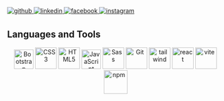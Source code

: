 
<a href="https://github.com/MalakSaber19" target="_blank">
<img src=https://img.shields.io/badge/github-%2324292e.svg?&style=for-the-badge&logo=github&logoColor=white alt=github style="margin-bottom: 5px;" />
</a>
<a href="www.linkedin.com/in/malak-saber-88b715241" target="_blank">
<img src=https://img.shields.io/badge/linkedin-%231E77B5.svg?&style=for-the-badge&logo=linkedin&logoColor=white alt=linkedin style="margin-bottom: 5px;" />
</a>
<a href="https://www.facebook.com/malak.saper.5836?mibextid=LQQJ4d" target="_blank">
<img src=https://img.shields.io/badge/facebook-%232E87FB.svg?&style=for-the-badge&logo=facebook&logoColor=white alt=facebook style="margin-bottom: 5px;" />
</a>
<a href="https://www.instagram.com/malak_saber69/profilecard" target="_blank">
<img src=https://img.shields.io/badge/instagram-%23000000.svg?&style=for-the-badge&logo=instagram&logoColor=white alt=instagram style="margin-bottom: 5px;" />
</a>  
  



</td></tr></table>  

<br/>  


## Languages and Tools  
<div align="center">  
<a href="https://getbootstrap.com/docs/3.4/javascript/" target="_blank"><img style="margin: 10px Padding: 10px" src="https://profilinator.rishav.dev/skills-assets/bootstrap-plain.svg" alt="Bootstrap" height="45"/></a>  
<a href="https://www.w3schools.com/css/" target="_blank"><img style="margin: 10px Padding: 10px" src="https://profilinator.rishav.dev/skills-assets/css3-original-wordmark.svg" alt="CSS3" height="50" /></a>  
<a href="https://en.wikipedia.org/wiki/HTML5" target="_blank"><img style="margin: 10px Padding: 10px" src="https://profilinator.rishav.dev/skills-assets/html5-original-wordmark.svg" alt="HTML5" height="50" /></a> 
<a href="https://www.javascript.com/" target="_blank"><img style="margin: 10px Padding: 10px" src="https://profilinator.rishav.dev/skills-assets/javascript-original.svg" alt="JavaScript" height="45" /></a>   
<a href="https://sass-lang.com/" target="_blank"><img style="margin: 10px Padding: 10px" src="https://profilinator.rishav.dev/skills-assets/sass-original.svg" alt="Sass" height="50" /></a>  
<a href="https://github.com/" target="_blank"><img style="margin: 10px Padding: 10px" src="https://profilinator.rishav.dev/skills-assets/git-scm-icon.svg" alt="Git" height="50" /></a>  
<a href="https://tailwindui.com/templates" target="_blank"><img style="margin: 10px Padding: 10px" src="https://encrypted-tbn0.gstatic.com/images?q=tbn:ANd9GcQNhoXisDruJMDAq3Ltd-wuaMW2lGxck9wAKw&s" alt="tailwind" height="50" /></a>  
<a href="https://react.dev/" target="_blank"><img style="margin: 10px Padding: 10px" src="https://static-00.iconduck.com/assets.00/react-original-wordmark-icon-840x1024-vhmauxp6.png" alt="react" height="50" /></a>  
<a href="https://vite.dev/" target="_blank"><img style="margin: 10px Padding: 10px" src="https://upload.wikimedia.org/wikipedia/commons/thumb/f/f1/Vitejs-logo.svg/2078px-Vitejs-logo.svg.png" alt="vite" height="50" /></a>  
<a href="https://www.npmjs.com/" target="_blank"><img style="margin: 10px Padding: 10px" src="https://cdn.iconscout.com/icon/free/png-128/free-npm-logo-icon-download-in-svg-png-gif-file-formats--wordmark-programming-langugae-freebies-pack-logos-icons-1175132.png?f=webp" alt="npm" height="55" /></a>  
</div>  

<br/> 
  

<br/>  
<br/>  
<br/>
